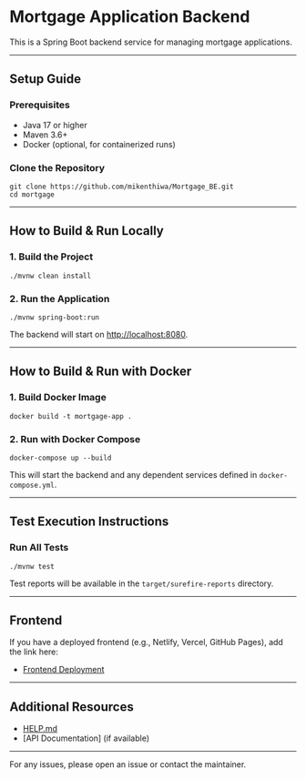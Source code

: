 # Mortgage Application Backend

This is a Spring Boot backend service for managing mortgage applications.

---

## Setup Guide

### Prerequisites
- Java 17 or higher
- Maven 3.6+
- Docker (optional, for containerized runs)

### Clone the Repository
```
git clone https://github.com/mikenthiwa/Mortgage_BE.git
cd mortgage
```

---

## How to Build & Run Locally

### 1. Build the Project
```
./mvnw clean install
```

### 2. Run the Application
```
./mvnw spring-boot:run
```
The backend will start on [http://localhost:8080](http://localhost:8080).

---

## How to Build & Run with Docker

### 1. Build Docker Image
```
docker build -t mortgage-app .
```

### 2. Run with Docker Compose
```
docker-compose up --build
```
This will start the backend and any dependent services defined in `docker-compose.yml`.

---

## Test Execution Instructions

### Run All Tests
```
./mvnw test
```

Test reports will be available in the `target/surefire-reports` directory.

---

## Frontend

If you have a deployed frontend (e.g., Netlify, Vercel, GitHub Pages), add the link here:

- [Frontend Deployment](https://your-frontend-link.com)

---

## Additional Resources
- [HELP.md](./HELP.md)
- [API Documentation] (if available)

---

For any issues, please open an issue or contact the maintainer.

